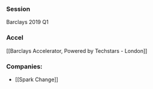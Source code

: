 
### Session
Barclays 2019 Q1

### Accel
[[Barclays Accelerator, Powered by Techstars - London]]

### Companies:
- [[Spark Change]]


